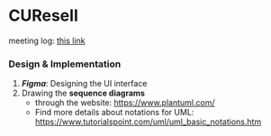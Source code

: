 # CUResell

meeting log: [this link](https://docs.google.com/document/d/182bmrya7tnm8xvQTLz7_MmglQmSCLNu2EHY8oSQPW6A/edit?tab=t.0#heading=h.pzqdr2ift95o)



### Design & Implementation

1. ***Figma***: Designing the UI interface
2. Drawing the **sequence diagrams** 
   - through the website: https://www.plantuml.com/
   - Find more details about notations for UML: https://www.tutorialspoint.com/uml/uml_basic_notations.htm
